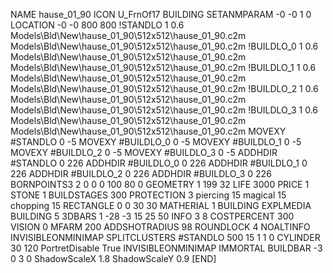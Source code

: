NAME hause_01_90
ICON U_FrnOf17
BUILDING
SETANMPARAM -0 -0 1 0
LOCATION -0 -0 800 800
!STANDLO      1 0.6 Models\Bld\New\hause_01_90\512x512\hause_01_90.c2m Models\Bld\New\hause_01_90\512x512\hause_01_90.c2m
!BUILDLO_0    1 0.6 Models\Bld\New\hause_01_90\512x512\hause_01_90.c2m Models\Bld\New\hause_01_90\512x512\hause_01_90.c2m
!BUILDLO_1    1 0.6 Models\Bld\New\hause_01_90\512x512\hause_01_90.c2m Models\Bld\New\hause_01_90\512x512\hause_01_90.c2m
!BUILDLO_2    1 0.6 Models\Bld\New\hause_01_90\512x512\hause_01_90.c2m Models\Bld\New\hause_01_90\512x512\hause_01_90.c2m
!BUILDLO_3    1 0.6 Models\Bld\New\hause_01_90\512x512\hause_01_90.c2m Models\Bld\New\hause_01_90\512x512\hause_01_90.c2m
MOVEXY #STANDLO    0 -5
MOVEXY #BUILDLO_0  0 -5
MOVEXY #BUILDLO_1  0 -5
MOVEXY #BUILDLO_2  0 -5
MOVEXY #BUILDLO_3  0 -5
ADDHDIR #STANDLO 0 226
ADDHDIR #BUILDLO_0 0 226
ADDHDIR #BUILDLO_1 0 226
ADDHDIR #BUILDLO_2 0 226
ADDHDIR #BUILDLO_3 0 226
BORNPOINTS3 2 0 0 0 100 80 0
GEOMETRY 1 199 32
LIFE     3000
PRICE 1 STONE 1
BUILDSTAGES 300
PROTECTION 3 piercing 15 magical 15 chopping 15
RECTANGLE    0 0 30 30
MATHERIAL 1 BUILDING
EXPLMEDIA BUILDING 5
3DBARS 1 -28 -3 15 25 50
INFO 3 8
COSTPERCENT 300
VISION 0
MFARM 200
ADDSHOTRADIUS 98
ROUNDLOCK 4
NOALTINFO
INVISIBLEONMINIMAP
SPLITCLUSTERS #STANDLO 500 15 1 1 0
CYLINDER 30 120
PortretDisable True
INVISIBLEONMINIMAP
IMMORTAL
BUILDBAR -3 0 3 0
ShadowScaleX 1.8
ShadowScaleY 0.9
[END]
